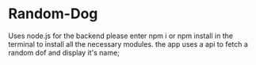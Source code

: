 # Random-Dog
Uses node.js for the backend
please enter npm i or npm install in the terminal to install all the necessary modules.
the app uses a api to fetch a random dof and display it's name;
